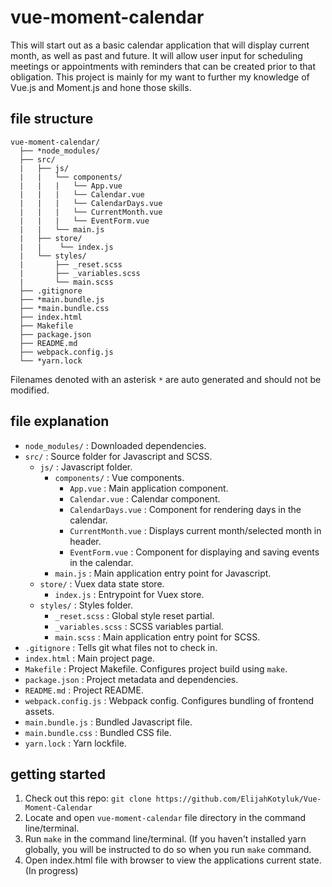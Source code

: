 # vue-moment-calendar

This will start out as a basic calendar application that will display current month, as well as past and future. It will allow user input for scheduling meetings or appointments with reminders that can be created prior to that obligation. This project is mainly for my want to further my knowledge of Vue.js and Moment.js and hone those skills.

## file structure

```
vue-moment-calendar/
  ├── *node_modules/
  ├── src/
  |   ├── js/
  |   |   └── components/
  |   |   |   └── App.vue
  |   |   |   └── Calendar.vue
  |   |   |   └── CalendarDays.vue
  |   |   |   └── CurrentMonth.vue
  |   |   |   └── EventForm.vue   
  |   |   └── main.js
  |   ├── store/
  |   |    └── index.js
  |   └── styles/
  |       ├── _reset.scss
  |       ├── _variables.scss
  |       └── main.scss
  ├── .gitignore
  ├── *main.bundle.js
  ├── *main.bundle.css
  ├── index.html
  ├── Makefile
  ├── package.json
  ├── README.md
  ├── webpack.config.js
  └── *yarn.lock

```

Filenames denoted with an asterisk `*` are auto generated and should not be modified.

## file explanation

- `node_modules/` : Downloaded dependencies.
- `src/` : Source folder for Javascript and SCSS.
  - `js/` : Javascript folder.
    - `components/` : Vue components.
      - `App.vue` : Main application component.
      - `Calendar.vue` : Calendar component.
      - `CalendarDays.vue` : Component for rendering days in the calendar.
      - `CurrentMonth.vue` : Displays current month/selected month in header.
      - `EventForm.vue` : Component for displaying and saving events in the calendar.
    - `main.js` : Main application entry point for Javascript.
  - `store/` : Vuex data state store.
    - `index.js` : Entrypoint for Vuex store.
  - `styles/` : Styles folder.
    - `_reset.scss` : Global style reset partial.
    - `_variables.scss` : SCSS variables partial.
    - `main.scss` : Main application entry point for SCSS.
- `.gitignore` : Tells git what files not to check in.
- `index.html` : Main project page.
- `Makefile` : Project Makefile. Configures project build using `make`.
- `package.json` : Project metadata and dependencies.
- `README.md` : Project README.
- `webpack.config.js` : Webpack config. Configures bundling of frontend assets.
- `main.bundle.js` : Bundled Javascript file.
- `main.bundle.css` : Bundled CSS file.
- `yarn.lock` : Yarn lockfile.

## getting started

1. Check out this repo: `git clone https://github.com/ElijahKotyluk/Vue-Moment-Calendar`
2. Locate and open `vue-moment-calendar` file directory in the command line/terminal.
3. Run `make` in the command line/terminal. (If you haven't installed yarn globally, you will be instructed to do so when you run `make` command.
4. Open index.html file with browser to view the applications current state. (In progress)
